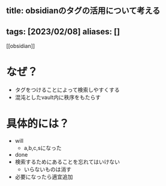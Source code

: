 
title: obsidianのタグの活用について考える
---
tags: [2023/02/08]
aliases: []
---

[[obsidian]]
# なぜ？
- タグをつけることによって検索しやすくする
- 混沌としたvault内に秩序をもたらす
# 具体的には？
- will
	- a,b,c,sになった
- done
- 検索するためにあることを忘れてはいけない
	- いらないものは消す
- 必要になったら適宜追加